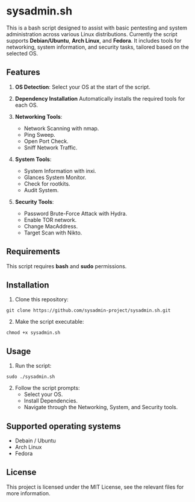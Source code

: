 # sysadmin.sh

This is a bash script designed to assist with basic pentesting and system administration across various Linux distributions. 
Currently the script supports **Debian/Ubuntu**, **Arch Linux**, and **Fedora**.
It includes tools for networking, system information, and security tasks, tailored based on the selected OS.

## Features

1. **OS Detection**: Select your OS at the start of the script.
2. **Dependency Installation** Automatically installs the required tools for each OS.
3. **Networking Tools**:
   - Network Scanning with nmap.
   - Ping Sweep.
   - Open Port Check.
   - Sniff Network Traffic.

4. **System Tools**:
   - System Information with inxi.
   - Glances System Monitor.
   - Check for rootkits.
   - Audit System.

5. **Security Tools**:
   - Password Brute-Force Attack with Hydra.
   - Enable TOR network.
   - Change MacAddress.
   - Target Scan with Nikto.

## Requirements

This script requires **bash** and **sudo** permissions.

## Installation

1. Clone this repository:

```git clone https://github.com/sysadmin-project/sysadmin.sh.git```

2. Make the script executable:

```chmod +x sysadmin.sh```

## Usage

1. Run the script:

```sudo ./sysadmin.sh```

2. Follow the script prompts:
   - Select your OS.
   - Install Dependencies.
   - Navigate through the Networking, System, and Security tools.

## Supported operating systems

- Debain / Ubuntu
- Arch Linux
- Fedora

## License 

This project is licensed under the MIT License, see the relevant files for more information.


